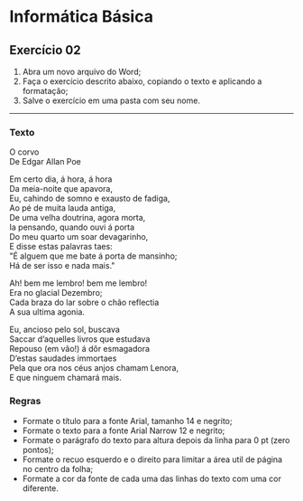 # Informática Básica

## Exercício 02

1. Abra um novo arquivo do Word;
2. Faça o exercício descrito abaixo, copiando o texto e aplicando a formatação;
3. Salve o exercício em uma pasta com seu nome.

----------------------------------------------------------------------------------------------------------
### Texto

O corvo  
De Edgar Allan Poe

Em certo dia, á hora, á hora  
Da meia-noite que apavora,  
Eu, cahindo de somno e exausto de fadiga,  
Ao pé de muita lauda antiga,  
De uma velha doutrina, agora morta,  
Ia pensando, quando ouvi á porta  
Do meu quarto um soar devagarinho,  
E disse estas palavras taes:  
"É alguem que me bate á porta de mansinho;  
Há de ser isso e nada mais."  

Ah! bem me lembro! bem me lembro!  
Era no glacial Dezembro;  
Cada braza do lar sobre o chão reflectia  
A sua ultima agonia.  

Eu, ancioso pelo sol, buscava  
Saccar d’aquelles livros que estudava  
Repouso (em vão!) á dôr esmagadora  
D’estas saudades immortaes  
Pela que ora nos céus anjos chamam Lenora,  
E que ninguem chamará mais.  


### Regras

* Formate o título para a fonte Arial, tamanho 14 e negrito;
* Formate o texto para a fonte Arial Narrow 12 e negrito;
* Formate o parágrafo do texto para altura depois da linha para 0 pt (zero pontos);
* Formate o recuo esquerdo e o direito para limitar a área util de página no centro da folha;
* Formate a cor da fonte de cada uma das linhas do texto com uma cor diferente.
